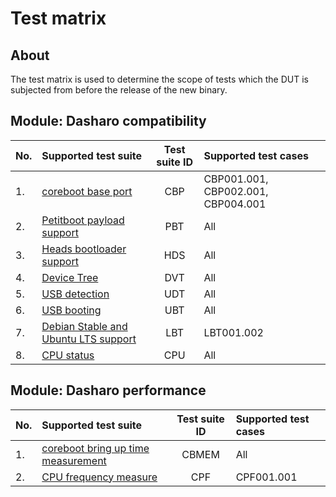# Test matrix

## About

The test matrix is used to determine the scope of tests which the DUT is
subjected from before the release of the new binary.

## Module: Dasharo compatibility

| No.  | Supported test suite                              | Test suite ID | Supported test cases                 |
|:-----|:--------------------------------------------------|:-------------:|:-------------------------------------|
| 1.   | [coreboot base port][CBP]                         | CBP           | CBP001.001, CBP002.001, CBP004.001   |
| 2.   | [Petitboot payload support][PBT]                  | PBT           | All                                  |
| 3.   | [Heads bootloader support][HDS]                   | HDS           | All                                  |
| 4.   | [Device Tree][DVT]                                | DVT           | All                                  |
| 5.   | [USB detection][UDT]                              | UDT           | All                                  |
| 6.   | [USB booting][UBT]                                | UBT           | All                                  |
| 7.   | [Debian Stable and Ubuntu LTS support][LBT]       | LBT           | LBT001.002                           |
| 8.   | [CPU status][CPU]                                 | CPU           | All                                  |

[CBP]: ../../unified-test-documentation/dasharo-compatibility/100-coreboot-base-port.md
[PBT]: ../../unified-test-documentation/dasharo-compatibility/31V-petitboot-payload-support.md
[HDS]: ../../unified-test-documentation/dasharo-compatibility/31U-heads-bootloader-support.md
[DVT]: ../../unified-test-documentation/dasharo-compatibility/31W-device-tree.md
[UDT]: ../../unified-test-documentation/dasharo-compatibility/31O-usb-detect.md
[UBT]: ../../unified-test-documentation/dasharo-compatibility/31N-usb-boot.md
[LBT]: ../../unified-test-documentation/dasharo-compatibility/308-debian-stable-and-ubuntu-lts-support.md
[CPU]: ../../unified-test-documentation/dasharo-compatibility/31T-cpu-status.md

## Module: Dasharo performance

| No.  | Supported test suite                              | Test suite ID | Supported test cases                 |
|:-----|:--------------------------------------------------|:-------------:|:-------------------------------------|
| 1.   | [coreboot bring up time measurement][CBMEM]       | CBMEM         | All                                  |
| 2.   | [CPU frequency measure][CPF]                      | CPF           | CPF001.001                           |

[CBMEM]: ../../unified-test-documentation/dasharo-performance/400-coreboot-boot-measure.md
[CPF]: ../../unified-test-documentation/dasharo-performance/402-cpu-frequency.md
